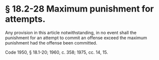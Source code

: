 # § 18.2-28 Maximum punishment for attempts.

<p>Any provision in this article notwithstanding, in no event shall the punishment for an attempt to commit an offense exceed the maximum punishment had the offense been committed.</p><p>Code 1950, § 18.1-20; 1960, c. 358; 1975, cc. 14, 15.</p>